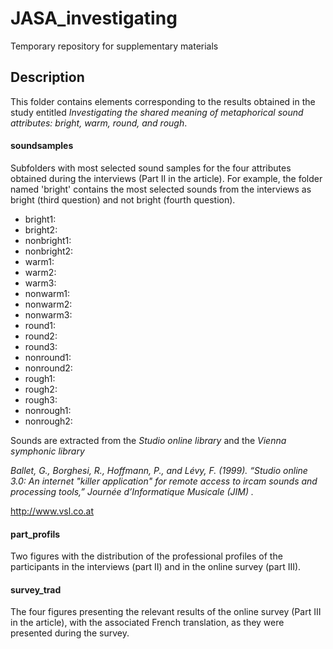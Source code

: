 # JASA_investigating
Temporary repository for supplementary materials 


## Description 

This folder contains elements corresponding to the results obtained in the study entitled *Investigating the shared meaning of metaphorical sound attributes: bright, warm, round, and rough*.

#### soundsamples
Subfolders with most selected sound samples for the four attributes obtained during the interviews (Part II in the article). For example, the folder named 'bright' contains the most selected sounds from the interviews as bright (third question) and not bright (fourth question).
- bright1: 
- bright2: 
- nonbright1: 
- nonbright2: 
- warm1:
- warm2:
- warm3:
- nonwarm1:
- nonwarm2:
- nonwarm3:
- round1:
- round2:
- round3:
- nonround1:
- nonround2:
- rough1:
- rough2:
- rough3:
- nonrough1:
- nonrough2:

Sounds are extracted from the *Studio online library* and the *Vienna symphonic library*

*Ballet, G., Borghesi, R., Hoffmann, P., and Lévy, F. (1999). “Studio online 3.0:  An internet "killer application" for remote access to ircam sounds and processing tools,”  Journée d’Informatique Musicale (JIM) .*

http://www.vsl.co.at

#### part_profils
Two figures with the distribution of the professional profiles of the participants in the interviews (part II) and in the online survey (part III).

#### survey_trad
The four figures presenting the relevant results of the online survey (Part III in the article), with the associated French translation, as they were presented during the survey.
